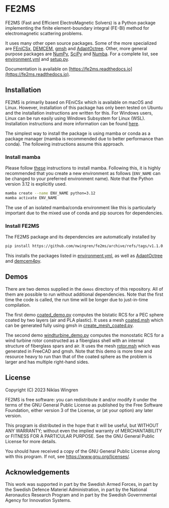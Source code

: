 # FE2MS

FE2MS (Fast and Efficient ElectroMagnetic Solvers) is a Python package implementing the finite element-boundary integral (FE-BI) method for electromagnetic scattering problems.

It uses many other open source packages. Some of the more specialized are [FEniCSx](https://fenicsproject.org/), [DEMCEM](https://github.com/thanospol/DEMCEM), [gmsh](https://gmsh.info/) and [AdaptOctree](https://github.com/Excalibur-SLE/AdaptOctree). Other, more general purpose packages are [NumPy](https://numpy.org/), [SciPy](https://scipy.org/) and [Numba](https://numba.pydata.org/). For a complete list, see [environment.yml](environment.yml) and [setup.py](setup.py).

Documentation is available on [https://fe2ms.readthedocs.io](https://fe2ms.readthedocs.io).


## Installation

FE2MS is primarily based on FEniCSx which is available on macOS and Linux. However, installation of this package has only been tested on Ubuntu and the installation instructions are written for this. For Windows users, Linux can be run easily using Windows Subsystem for Linux (WSL). Installation instructions and more information can be found [here](https://learn.microsoft.com/en-us/windows/wsl/install).

The simplest way to install the package is using mamba or conda as a package manager (mamba is recommended due to better performance than conda). The following instructions assume this approach.

### Install mamba

Please follow [these](https://github.com/conda-forge/miniforge#mambaforge) instructions to install mamba. Following this, it is highly recommended that you create a new environment as follows (```ENV_NAME``` can be changed to your preferred environment name). Note that the Python version 3.12 is explicitly used.

```bash
mamba create --name ENV_NAME python=3.12
mamba activate ENV_NAME
```

The use of an isolated mamba/conda environment like this is particularly important due to the mixed use of conda and pip sources for dependencies.

### Install FE2MS

The FE2MS package and its dependencies are automatically installed by
```bash
pip install https://github.com/nwingren/fe2ms/archive/refs/tags/v1.1.0.tar.gz
```

This installs the packages listed in [environment.yml](environment.yml), as well as [AdaptOctree](https://github.com/Excalibur-SLE/AdaptOctree) and [demcem4py](https://github.com/nwingren/demcem4py).

## Demos

There are two demos supplied in the ```demos``` directory of this repository. All of them are possible to run without additional dependencies. Note that the first time the code is called, the run time will be longer due to just-in-time compilation.

The first demo [coated_demo.py](demos/coated_demo.py) computes the bistatic RCS for a PEC sphere coated by two layers (air and PLA plastic). It uses a mesh [coated.msh](demos/coated.msh) which can be generated fully using gmsh in [create_mesh_coated.py](demos/create_mesh_coated.py).

The second demo [windturbine_demo.py](demos/windturbine_demo.py) computes the monostatic RCS for a wind turbine rotor constructed as a fiberglass shell with an internal structure of fiberglass spars and air. It uses the mesh [rotor.msh](demos/rotor.msh) which was generated in FreeCAD and gmsh. Note that this demo is more time and resource heavy to run than that of the coated sphere as the problem is larger and has multiple right-hand sides.

## License

Copyright (C) 2023 Niklas Wingren

FE2MS is free software: you can redistribute it and/or modify
it under the terms of the GNU General Public License as published by
the Free Software Foundation, either version 3 of the License, or
(at your option) any later version.

This program is distributed in the hope that it will be useful,
but WITHOUT ANY WARRANTY; without even the implied warranty of
MERCHANTABILITY or FITNESS FOR A PARTICULAR PURPOSE.  See the
GNU General Public License for more details.

You should have received a copy of the GNU General Public License
along with this program.  If not, see <https://www.gnu.org/licenses/>.

## Acknowledgements
This work was supported in part by the Swedish Armed Forces, in part by the Swedish Defence Materiel Administration, in part by the National Aeronautics Research Program and in part by the Swedish Governmental Agency for Innovation Systems.
